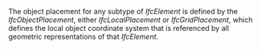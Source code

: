 The object placement for any subtype of _IfcElement_ is defined by the _IfcObjectPlacement_, either _IfcLocalPlacement_ or _IfcGridPlacement_, which defines the local object coordinate system that is referenced by all geometric representations of that _IfcElement_.